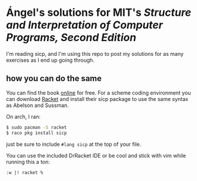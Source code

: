 # Ángel's solutions for MIT's *Structure and Interpretation of Computer Programs, Second Edition*

I'm reading sicp, and I'm using this repo to post my solutions for as many
exercises as I end up going through.

## how you can do the same

You can find the book [online](https://web.mit.edu/6.001/6.037/sicp.pdf) for
free. For a scheme coding environment you can download
[Racket](https://racket-lang.org/) and install their sicp package to use the
same syntax as Abelson and Sussman.

On arch, I ran:

```bash
$ sudo pacman -S racket
$ raco pkg install sicp
```

just be sure to include `#lang sicp` at the top of your file.

You can use the included DrRacket IDE or be cool and stick with vim while running this a ton:

```vim
:w |! racket %
```

